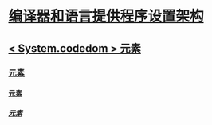 # [编译器和语言提供程序设置架构](index.md)
## [< System.codedom > 元素](system-codedom-element.md)
### [<compilers> 元素](compilers-element.md)
#### [<compiler> 元素](compiler-element.md)
##### [<providerOption> 元素](provideroption-element.md)
